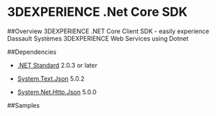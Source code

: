 # 3DEXPERIENCE .Net Core SDK 

##Overview
3DEXPERIENCE .NET Core Client SDK - easily experience Dassault Systèmes 3DEXPERIENCE Web Services using Dotnet

##Dependencies

- [.NET Standard](https://www.nuget.org/packages/NETStandard.Library) 2.0.3 or later

- [System.Text.Json](https://www.nuget.org/packages/System.Text.Json)  5.0.2

- [System.Net.Http.Json](https://www.nuget.org/packages/System.Net.Http.Json) 5.0.0


##Samples
